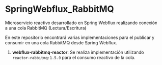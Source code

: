 # SpringWebflux_RabbitMQ
Microservicio reactivo desarrollado en Spring Webflux realizando conexión a una cola RabbitMQ (Lectura/Escritura)

En este repositorio encontrará varias implementaciones para el publicar y consumir en una cola RabbitMQ desde Spring Webflux.

1. **webflux-rabbitmq-reactor**: Se realiza implementación utilizando `reactor-rabbitmq:1.5.0` para el consumo reactivo de la cola.
